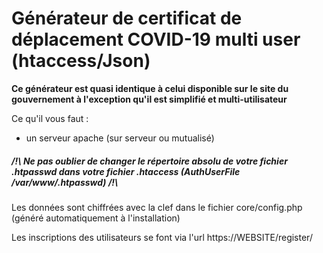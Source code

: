 # Générateur de certificat de déplacement COVID-19 multi user (htaccess/Json)

**Ce générateur est quasi identique à celui disponible sur le site du gouvernement à l'exception qu'il est simplifié et multi-utilisateur**

Ce qu'il vous faut :
* un serveur apache (sur serveur ou mutualisé)

##### /!\ Ne pas oublier de changer le répertoire absolu de votre fichier .htpasswd dans votre fichier .htaccess (AuthUserFile /var/www/.htpasswd) /!\

Les données sont chiffrées avec la clef dans le fichier core/config.php (généré automatiquement à l'installation)

Les inscriptions des utilisateurs se font via l'url https://WEBSITE/register/

